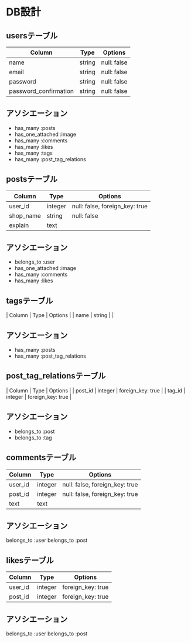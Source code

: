 # DB設計

## usersテーブル
| Column                | Type   | Options     |
| --------------------- | ------ | ----------- |
| name                  | string | null: false |
| email                 | string | null: false |
| password              | string | null: false |
| password_confirmation | string | null: false |
## アソシエーション
- has_many :posts
- has_one_attached :image
- has_many :comments
- has_many :likes
- has_many :tags
- has_many :post_tag_relations

## postsテーブル
| Column         | Type    | Options                        |
| -------------- | ------- | ------------------------------ |
| user_id        | integer | null: false, foreign_key: true |
| shop_name      | string  | null: false                    |
| explain        | text    |                                |
## アソシエーション
- belongs_to :user
- has_one_attached :image
- has_many :comments
- has_many :likes

## tagsテーブル
| Column | Type    | Options |
| name   | string  |         |
## アソシエーション
- has_many :posts
- has_many :post_tag_relations

## post_tag_relationsテーブル
| Column  | Type    | Options           |
| post_id | integer | foreign_key: true |
| tag_id  | integer | foreign_key: true |
## アソシエーション
- belongs_to :post
- belongs_to :tag

## commentsテーブル
| Column  | Type    | Options                        |
| ------- | ------- | ------------------------------ |
| user_id | integer | null: false, foreign_key: true |
| post_id | integer | null: false, foreign_key: true |
| text    | text    |                                |
## アソシエーション
belongs_to :user
belongs_to :post

## likesテーブル
| Column  | Type    | Options           |
| ------- | ------- | ----------------- |
| user_id | integer | foreign_key: true |
| post_id | integer | foreign_key: true |
## アソシエーション
belongs_to :user
belongs_to :post
